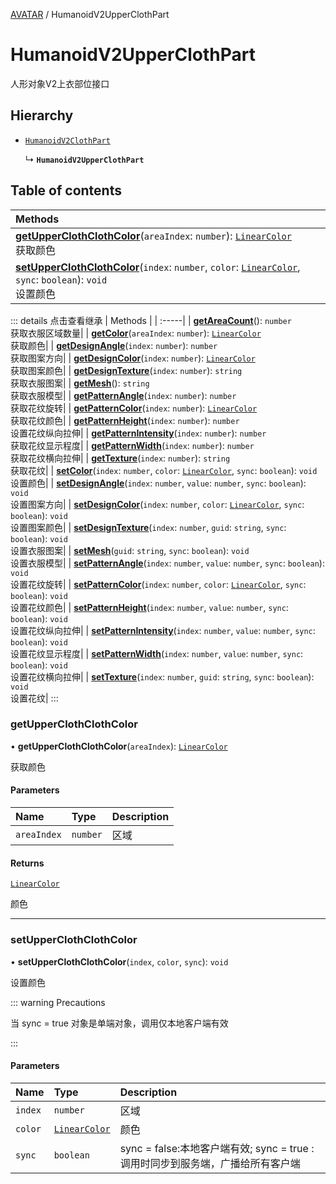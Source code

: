 [AVATAR](../groups/AVATAR.AVATAR.md) / HumanoidV2UpperClothPart

# HumanoidV2UpperClothPart <Badge type="tip" text="Class" /> <Score text="HumanoidV2UpperClothPart" />

人形对象V2上衣部位接口

## Hierarchy

- [`HumanoidV2ClothPart`](Gameplay.HumanoidV2ClothPart.md)

  ↳ **`HumanoidV2UpperClothPart`**

## Table of contents

| Methods |
| :-----|
| **[getUpperClothClothColor](Gameplay.HumanoidV2UpperClothPart.md#getupperclothclothcolor)**(`areaIndex`: `number`): [`LinearColor`](Type.LinearColor.md) <br> 获取颜色|
| **[setUpperClothClothColor](Gameplay.HumanoidV2UpperClothPart.md#setupperclothclothcolor)**(`index`: `number`, `color`: [`LinearColor`](Type.LinearColor.md), `sync`: `boolean`): `void` <br> 设置颜色|


::: details 点击查看继承
| Methods |
| :-----|
| **[getAreaCount](Gameplay.HumanoidV2ClothPart.md#getareacount)**(): `number` <br> 获取衣服区域数量|
| **[getColor](Gameplay.HumanoidV2ClothPart.md#getcolor)**(`areaIndex`: `number`): [`LinearColor`](Type.LinearColor.md) <br> 获取颜色|
| **[getDesignAngle](Gameplay.HumanoidV2ClothPart.md#getdesignangle)**(`index`: `number`): `number` <br> 获取图案方向|
| **[getDesignColor](Gameplay.HumanoidV2ClothPart.md#getdesigncolor)**(`index`: `number`): [`LinearColor`](Type.LinearColor.md) <br> 获取图案颜色|
| **[getDesignTexture](Gameplay.HumanoidV2ClothPart.md#getdesigntexture)**(`index`: `number`): `string` <br> 获取衣服图案|
| **[getMesh](Gameplay.HumanoidV2ClothPart.md#getmesh)**(): `string` <br> 获取衣服模型|
| **[getPatternAngle](Gameplay.HumanoidV2ClothPart.md#getpatternangle)**(`index`: `number`): `number` <br> 获取花纹旋转|
| **[getPatternColor](Gameplay.HumanoidV2ClothPart.md#getpatterncolor)**(`index`: `number`): [`LinearColor`](Type.LinearColor.md) <br> 获取花纹颜色|
| **[getPatternHeight](Gameplay.HumanoidV2ClothPart.md#getpatternheight)**(`index`: `number`): `number` <br> 设置花纹纵向拉伸|
| **[getPatternIntensity](Gameplay.HumanoidV2ClothPart.md#getpatternintensity)**(`index`: `number`): `number` <br> 获取花纹显示程度|
| **[getPatternWidth](Gameplay.HumanoidV2ClothPart.md#getpatternwidth)**(`index`: `number`): `number` <br> 获取花纹横向拉伸|
| **[getTexture](Gameplay.HumanoidV2ClothPart.md#gettexture)**(`index`: `number`): `string` <br> 获取花纹|
| **[setColor](Gameplay.HumanoidV2ClothPart.md#setcolor)**(`index`: `number`, `color`: [`LinearColor`](Type.LinearColor.md), `sync`: `boolean`): `void` <br> 设置颜色|
| **[setDesignAngle](Gameplay.HumanoidV2ClothPart.md#setdesignangle)**(`index`: `number`, `value`: `number`, `sync`: `boolean`): `void` <br> 设置图案方向|
| **[setDesignColor](Gameplay.HumanoidV2ClothPart.md#setdesigncolor)**(`index`: `number`, `color`: [`LinearColor`](Type.LinearColor.md), `sync`: `boolean`): `void` <br> 设置图案颜色|
| **[setDesignTexture](Gameplay.HumanoidV2ClothPart.md#setdesigntexture)**(`index`: `number`, `guid`: `string`, `sync`: `boolean`): `void` <br> 设置衣服图案|
| **[setMesh](Gameplay.HumanoidV2ClothPart.md#setmesh)**(`guid`: `string`, `sync`: `boolean`): `void` <br> 设置衣服模型|
| **[setPatternAngle](Gameplay.HumanoidV2ClothPart.md#setpatternangle)**(`index`: `number`, `value`: `number`, `sync`: `boolean`): `void` <br> 设置花纹旋转|
| **[setPatternColor](Gameplay.HumanoidV2ClothPart.md#setpatterncolor)**(`index`: `number`, `color`: [`LinearColor`](Type.LinearColor.md), `sync`: `boolean`): `void` <br> 设置花纹颜色|
| **[setPatternHeight](Gameplay.HumanoidV2ClothPart.md#setpatternheight)**(`index`: `number`, `value`: `number`, `sync`: `boolean`): `void` <br> 设置花纹纵向拉伸|
| **[setPatternIntensity](Gameplay.HumanoidV2ClothPart.md#setpatternintensity)**(`index`: `number`, `value`: `number`, `sync`: `boolean`): `void` <br> 设置花纹显示程度|
| **[setPatternWidth](Gameplay.HumanoidV2ClothPart.md#setpatternwidth)**(`index`: `number`, `value`: `number`, `sync`: `boolean`): `void` <br> 设置花纹横向拉伸|
| **[setTexture](Gameplay.HumanoidV2ClothPart.md#settexture)**(`index`: `number`, `guid`: `string`, `sync`: `boolean`): `void` <br> 设置花纹|
:::


### getUpperClothClothColor <Score text="getUpperClothClothColor" /> 

• **getUpperClothClothColor**(`areaIndex`): [`LinearColor`](Type.LinearColor.md) <Badge type="tip" text="client" />

获取颜色


#### Parameters

| Name | Type | Description |
| :------ | :------ | :------ |
| `areaIndex` | `number` | 区域 |

#### Returns

[`LinearColor`](Type.LinearColor.md)

颜色

___

### setUpperClothClothColor <Score text="setUpperClothClothColor" /> 

• **setUpperClothClothColor**(`index`, `color`, `sync`): `void` 

设置颜色

::: warning Precautions

当 sync = true 对象是单端对象，调用仅本地客户端有效

:::


#### Parameters

| Name | Type | Description |
| :------ | :------ | :------ |
| `index` | `number` | 区域 |
| `color` | [`LinearColor`](Type.LinearColor.md) | 颜色 |
| `sync` | `boolean` | sync = false:本地客户端有效; sync = true :调用时同步到服务端，广播给所有客户端 |

